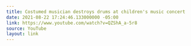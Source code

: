 ```yaml
---
title: Costumed musician destroys drums at children's music concert
date: 2021-08-22 17:24:46.133000000 -05:00
link: https://www.youtube.com/watch?v=QZShA_a-5r8
source: YouTube
layout: link
---
```



